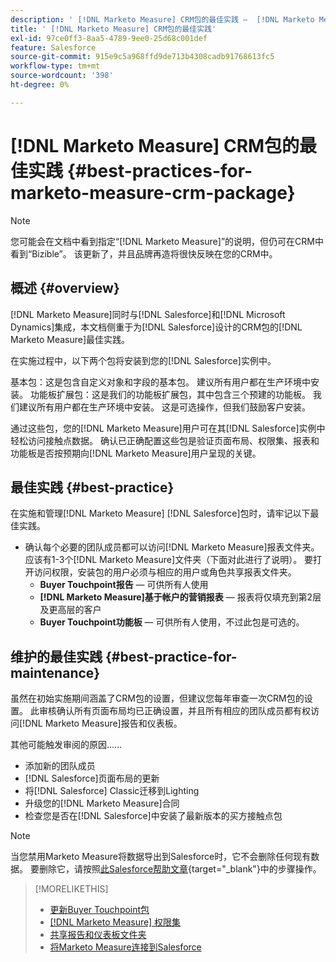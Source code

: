 ```yaml
---
description: ' [!DNL Marketo Measure] CRM包的最佳实践 —  [!DNL Marketo Measure]'
title: ' [!DNL Marketo Measure] CRM包的最佳实践'
exl-id: 97ce0ff3-8aa5-4789-9ee0-25d68c001def
feature: Salesforce
source-git-commit: 915e9c5a968ffd9de713b4308cadb91768613fc5
workflow-type: tm+mt
source-wordcount: '398'
ht-degree: 0%

---
```


# [!DNL Marketo Measure] CRM包的最佳实践 {#best-practices-for-marketo-measure-crm-package}

>[!NOTE]
>
>您可能会在文档中看到指定“[!DNL Marketo Measure]”的说明，但仍可在CRM中看到“Bizible”。 该更新了，并且品牌再造将很快反映在您的CRM中。

## 概述 {#overview}

[!DNL Marketo Measure]同时与[!DNL Salesforce]和[!DNL Microsoft Dynamics]集成，本文档侧重于为[!DNL Salesforce]设计的CRM包的[!DNL Marketo Measure]最佳实践。

在实施过程中，以下两个包将安装到您的[!DNL Salesforce]实例中。

基本包：这是包含自定义对象和字段的基本包。 建议所有用户都在生产环境中安装。
功能板扩展包：这是我们的功能板扩展包，其中包含三个预建的功能板。 我们建议所有用户都在生产环境中安装。 这是可选操作，但我们鼓励客户安装。

通过这些包，您的[!DNL Marketo Measure]用户可在其[!DNL Salesforce]实例中轻松访问接触点数据。 确认已正确配置这些包是验证页面布局、权限集、报表和功能板是否按预期向[!DNL Marketo Measure]用户呈现的关键。

## 最佳实践 {#best-practice}

在实施和管理[!DNL Marketo Measure] [!DNL Salesforce]包时，请牢记以下最佳实践。

* 确认每个必要的团队成员都可以访问[!DNL Marketo Measure]报表文件夹。 应该有1-3个[!DNL Marketo Measure]文件夹（下面对此进行了说明）。 要打开访问权限，安装包的用户必须与相应的用户或角色共享报表文件夹。
   * **Buyer Touchpoint报告** — 可供所有人使用
   * **[!DNL Marketo Measure]基于帐户的营销报表** — 报表将仅填充到第2层及更高层的客户
   * **Buyer Touchpoint功能板** — 可供所有人使用，不过此包是可选的。

## 维护的最佳实践 {#best-practice-for-maintenance}

虽然在初始实施期间涵盖了CRM包的设置，但建议您每年审查一次CRM包的设置。 此审核确认所有页面布局均已正确设置，并且所有相应的团队成员都有权访问[!DNL Marketo Measure]报告和仪表板。

其他可能触发审阅的原因……

* 添加新的团队成员
* [!DNL Salesforce]页面布局的更新
* 将[!DNL Salesforce] Classic迁移到Lighting
* 升级您的[!DNL Marketo Measure]合同
* 检查您是否在[!DNL Salesforce]中安装了最新版本的买方接触点包

>[!NOTE]
>
>当您禁用Marketo Measure将数据导出到Salesforce时，它不会删除任何现有数据。 要删除它，请按照[此Salesforce帮助文章](https://help.salesforce.com/s/articleView?language=en_US&amp;id=sf.c360_a_delete_data_stream_records.htm&amp;type=5){target="_blank"}中的步骤操作。

>[!MORELIKETHIS]
>
>* [更新Buyer Touchpoint包](/help/configuration-and-setup/marketo-measure-and-salesforce/marketo-measure-salesforce-package-installation-and-set-up.md)
>* [[!DNL Marketo Measure] 权限集](/help/configuration-and-setup/marketo-measure-and-salesforce/marketo-measure-permission-sets.md)
>* [共享报告和仪表板文件夹](https://help.salesforce.com/s/articleView?language=en_US&amp;id=analytics_share_folder.htm&amp;type=0)
>* [将Marketo Measure连接到Salesforce](/help/configuration-and-setup/marketo-measure-and-salesforce/connect-marketo-measure-to-salesforce.md)

